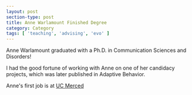 ```yaml
---
layout: post
section-type: post
title: Anne Warlamount Finished Degree
category: Category
tags: [ 'teaching', 'advising', 'evo' ]
---
```

Anne Warlamount graduated with a Ph.D. in Communication Sciences and Disorders!

I had the good fortune of working with Anne on one of her candidacy projects, which was later published in Adaptive Behavior.

Anne's first job is at [UC Merced](https://www.annewarlaumont.org/lab/)
